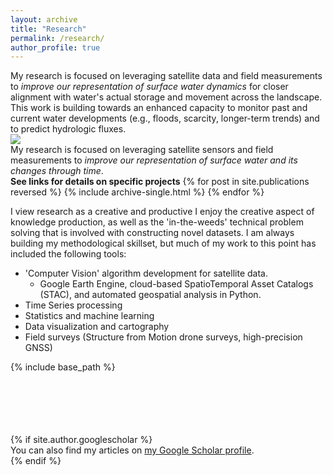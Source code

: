 ```yaml
---
layout: archive
title: "Research"
permalink: /research/
author_profile: true
---
```

My research is focused on leveraging satellite data and field measurements to *improve our representation of surface water dynamics* for closer alignment with water's actual storage and movement across the landscape. This work is building towards an enhanced capacity to monitor past and current water developments (e.g., floods, scarcity, longer-term trends) and to predict hydrologic fluxes. <br/>
<img src='/images/jimLake_banner.jpg'/>
<br/>My research is focused on leveraging satellite sensors and field measurements to *improve our representation of surface water and its changes through time*. <br/>
**See links for details on specific projects**
{% for post in site.publications reversed %}
  {% include archive-single.html %}
{% endfor %}

I view research as a creative and productive 
I enjoy the creative aspect of knowledge production, as well as the 'in-the-weeds' technical problem solving that is involved with constructing novel datasets. I am always building my methodological skillset, but much of my work to this point has included the following tools:
* 'Computer Vision' algorithm development for satellite data.
  * Google Earth Engine, cloud-based SpatioTemporal Asset Catalogs (STAC), and automated geospatial analysis in Python.
* Time Series processing
* Statistics and machine learning
* Data visualization and cartography
* Field surveys (Structure from Motion drone surveys, high-precision GNSS)

{% include base_path %}



<br/>
<br/>
<br/>
<br/>
<br/>
{% if site.author.googlescholar %}
  <div class="wordwrap">You can also find my articles on <a href="{{site.author.googlescholar}}">my Google Scholar profile</a>.</div>
{% endif %}
